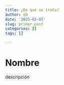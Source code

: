 ```yaml
---
title: ¿De qué se trata?
author: eb
date: '2025-02-05'
slug: primer-post
categories: []
tags: []

---
```

# Nombre  
descripción

